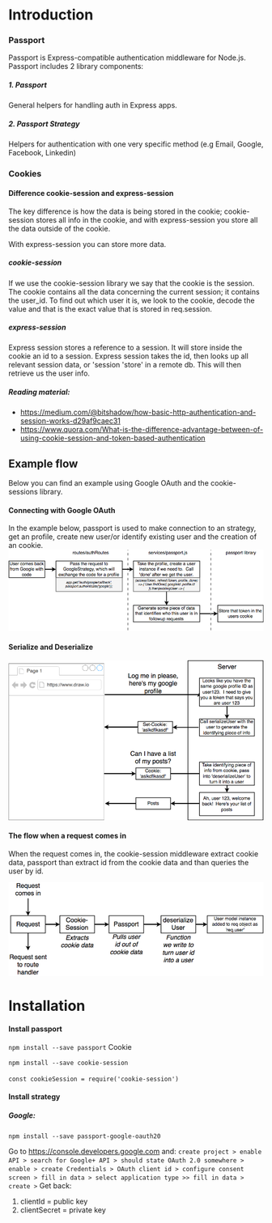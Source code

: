 # Introduction
### Passport
Passport is Express-compatible authentication middleware for Node.js. Passport includes 2 library components:
##### 1. Passport 
General helpers for handling auth in Express apps.

##### 2. Passport Strategy
Helpers for authentication with one very specific method (e.g Email, Google, Facebook, Linkedin)

### Cookies
#### Difference cookie-session and express-session
The key difference is how the data is being stored in the cookie; cookie-session stores all info in the cookie, and with express-session you store all the data outside of the cookie. 

With express-session you can store more data. 

##### cookie-session
If we use the cookie-session library we say that the cookie is the session. The cookie contains all the data concerning the current session; it contains the user_id. To find out which user it is, we look to the cookie, decode the value and that is the exact value that is stored in req.session. 

##### express-session
Express session stores a reference to a session. It will store inside the cookie an id to a session. Express session takes the id, then looks up all relevant session data, or 'session 'store' in a remote db. This will then retrieve us the user info. 

##### Reading material: 
- https://medium.com/@bitshadow/how-basic-http-authentication-and-session-works-d29af9caec31
- https://www.quora.com/What-is-the-difference-advantage-between-of-using-cookie-session-and-token-based-authentication

## Example flow
Below you can find an example using Google OAuth and the cookie-sessions library. 

#### Connecting with Google OAuth
In the example below, passport is used to make connection to an strategy, get an profile, create new user/or identify existing user and the creation of an cookie. 
![Passport flow](../images/googleOauth-passport-cookies-flow.png?raw=true "Passport flow") </br>

#### Serialize and Deserialize
![Passport flow](../images/googleOauth-passport-cookies-flow-1.png?raw=true "Passport flow") </br>

#### The flow when a request comes in 
When the request comes in, the cookie-session middleware extract cookie data, passport than extract id from the cookie data and than queries the user by id. 

![Session to user flow](../images/session-to-user.png?raw=true "Session to user flow") </br>


# Installation
#### Install passport 
`npm install --save passport`
Cookie
```
npm install --save cookie-session

const cookieSession = require('cookie-session')
```
#### Install strategy
##### Google: 
`npm install --save passport-google-oauth20`

Go to https://console.developers.google.com and: `create project > enable API > search for Google+ API > should state OAuth 2.0 somewhere > enable > create Credentials > OAuth client id > configure consent screen > fill in data > select application type >> fill in data > create >` Get back:
1. clientId = public key
2. clientSecret = private key




